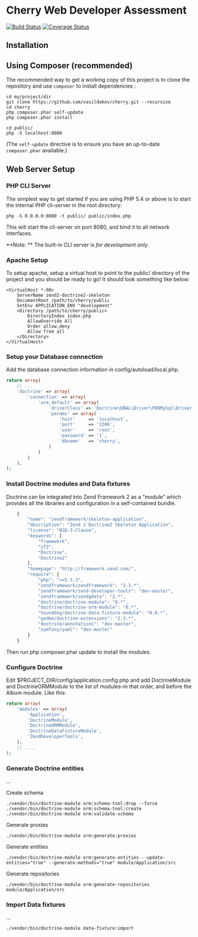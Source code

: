 Cherry Web Developer Assessment
=======================

[![Build Status](https://travis-ci.org/vasildakov/cherry.svg?branch=master)](https://travis-ci.org/vasildakov/cherry)
[![Coverage Status](https://coveralls.io/repos/vasildakov/cherry/badge.png)](https://coveralls.io/r/vasildakov/cherry)

Installation
------------

Using Composer (recommended)
----------------------------
The recommended way to get a working copy of this project is to clone the repository
and use `composer` to install dependencies :

```console
cd my/project/dir
git clone https://github.com/vasildakov/cherry.git --recursive
cd cherry
php composer.phar self-update
php composer.phar install

cd public/
php -S localhost:8000
```

(The `self-update` directive is to ensure you have an up-to-date `composer.phar` available.)



Web Server Setup
----------------

### PHP CLI Server

The simplest way to get started if you are using PHP 5.4 or above is to start the internal PHP cli-server in the root directory:

```console
php -S 0.0.0.0:8080 -t public/ public/index.php
```

This will start the cli-server on port 8080, and bind it to all network
interfaces.

**Note: ** The built-in CLI server is *for development only*.

### Apache Setup

To setup apache, setup a virtual host to point to the public/ directory of the
project and you should be ready to go! It should look something like below:

```apacheconf
<VirtualHost *:80>
    ServerName zend2-doctrine2-skeleton
    DocumentRoot /path/to/cherry/public
    SetEnv APPLICATION_ENV "development"
    <Directory /path/to/cherry/public>
        DirectoryIndex index.php
        AllowOverride All
        Order allow,deny
        Allow from all
    </Directory>
</VirtualHost>
```

### Setup your Database connection
Add the database connection information in config/autoload/local.php.

```php
return array(
    // ...
    'doctrine' => array(
        'connection' => array(
            'orm_default' => array(
                'driverClass' => 'Doctrine\DBAL\Driver\PDOMySql\Driver',
                'params' => array(
                    'host'     => 'localhost',
                    'port'     => '3306',
                    'user'     => 'root',
                    'password' => '1',
                    'dbname'   => 'cherry',
                )
            )
        )
    ),
);
```

### Install Doctrine modules and Data fixtures
Doctrine can be integrated into Zend Framework 2 as a “module” which provides all the libraries and configuration in a self-contained bundle.
    
```javascript
    {
        "name": "zendframework/skeleton-application",
        "description": "Zend 2 Doctrine2 Skeleton Application",
        "license": "BSD-3-Clause",
        "keywords": [
            "framework",
            "zf2",
            "Doctrine",
            "Doctrine2"
        ],
        "homepage": "http://framework.zend.com/",
        "require": {
            "php": ">=5.3.3",
            "zendframework/zendframework": "2.3.*",
            "zendframework/zend-developer-tools": "dev-master",
            "zendframework/zendgdata": "2.*",
            "doctrine/doctrine-module": "0.*",
            "doctrine/doctrine-orm-module": "0.*",
            "hounddog/doctrine-data-fixture-module": "0.0.*",
            "gedmo/doctrine-extensions": "2.3.*",
            "doctrine/annotations": "dev-master",
            "symfony/yaml": "dev-master"
        }
    }
```

Then run php composer.phar update to install the modules.


### Configure Doctrine
Edit $PROJECT_DIR/config/application.config.php and add DoctrineModule and DoctrineORMModule to the list of modules–in that order, and before the Album module. Like this:

```php
return array(
    'modules' => array(
        'Application',
        'DoctrineModule',
        'DoctrineORMModule',
        'DoctrineDataFixtureModule',
        'ZendDeveloperTools',
    ),
    // ...,
);
```


### Generate Doctrine entities
...

Create schema

```console
./vendor/bin/doctrine-module orm:schema-tool:drop --force
./vendor/bin/doctrine-module orm:schema-tool:create
./vendor/bin/doctrine-module orm:validate-schema
```

Generate proxies

```console
./vendor/bin/doctrine-module orm:generate:proxies
```

Generate entities

```console
./vendor/bin/doctrine-module orm:generate-entities --update-entities="true" --generate-methods="true" module/Application/src
```

Generate repositories

```console
./vendor/bin/doctrine-module orm:generate-repositories module/Application/src
```

### Import Data fixtures
...

```console
./vendor/bin/doctrine-module data-fixture:import
```
